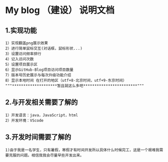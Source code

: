 # My blog （建设） 说明文档
## 1.实现功能
    1）实现翻盖png展示效果
    2）进行简单鼠标交互(对话框，鼠标形状...)
    3）设置访问频率排行
    4）记入访问次数
    5）设置项目展示区
    6）显示GitHub-Blog项目访问项目数量
    7）版本号历史展示与每次升级功能介绍
    8）显示本地时间 在打开的地区（utf+8-北京时间，utf+9-东京时间）
    """********************暂且就这么多吧************************"""
## 2.与开发相关需要了解的
    1）开发语言：java，JavaScript，html
    2）开发环境：VScode
## 3.开发时间需要了解的
    1)由于我是一名学生，只有暑假，寒假才有时间开发所以具体什么时候完工，这是一个艰难我需要克服的问题。相信我我会尽量早些开发出来。
